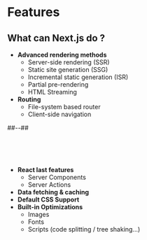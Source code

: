 <!-- .slide: class=" two-column" -->

<style>
.frameworks-13 {
  width: 600px;
  height: auto;
}
  </style>

# Features

## What can Next.js do ?

- **Advanced rendering methods**
  - Server-side rendering (SSR)
  - Static site generation (SSG)
  - Incremental static generation (ISR)
  - Partial pre-rendering
  - HTML Streaming
- **Routing**
  - File-system based router
  - Client-side navigation

##--##

<br/> <br/> <br/>

- **React last features**
  - Server Components
  - Server Actions
- **Data fetching & caching**
- **Default CSS Support**
- **Built-in Optimizations**
  - Images
  - Fonts
  - Scripts (code splitting / tree shaking...)
